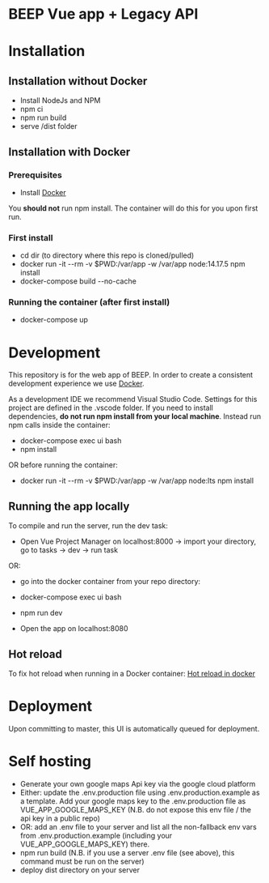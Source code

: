 # BEEP Vue app + Legacy API

# Installation

## Installation without Docker

- Install NodeJs and NPM
- npm ci
- npm run build
- serve /dist folder

## Installation with Docker

### Prerequisites

- Install [Docker](https://www.docker.com/products/docker-desktop)

You **should not** run npm install. The container will do this for you upon
first run.

### First install

- cd dir (to directory where this repo is cloned/pulled)
- docker run -it --rm -v \$PWD:/var/app -w /var/app node:14.17.5 npm install
- docker-compose build --no-cache

### Running the container (after first install)

- docker-compose up

# Development

This repository is for the web app of BEEP. In order to create a consistent
development experience we use
[Docker](https://github.com/beepnl/beep-ui/wiki/Docker).

As a development IDE we recommend Visual Studio Code. Settings for this project are defined in the .vscode folder.
If you need to install dependencies, **do not run npm install from your local machine**.
Instead run npm calls inside the container:

- docker-compose exec ui bash
- npm install

OR before running the container:

- docker run -it --rm -v \$PWD:/var/app -w /var/app node:lts npm install

## Running the app locally

To compile and run the server, run the dev task:

- Open Vue Project Manager on localhost:8000 -> import your directory, go to tasks -> dev -> run task

OR:

- go into the docker container from your repo directory:
- docker-compose exec ui bash
- npm run dev

- Open the app on localhost:8080

## Hot reload

To fix hot reload when running in a Docker container:
[Hot reload in docker](https://daten-und-bass.io/blog/enabling-hot-reloading-with-vuejs-and-vue-cli-in-docker/)

# Deployment

Upon committing to master, this UI is automatically queued for deployment.

# Self hosting

- Generate your own google maps Api key via the google cloud platform
- Either: update the .env.production file using .env.production.example as a template. Add your google maps key to the .env.production file as VUE_APP_GOOGLE_MAPS_KEY (N.B. do not expose this env file / the api key in a public repo)
- OR: add an .env file to your server and list all the non-fallback env vars from .env.production.example (including your VUE_APP_GOOGLE_MAPS_KEY) there.
- npm run build (N.B. if you use a server .env file (see above), this command must be run on the server)
- deploy dist directory on your server
